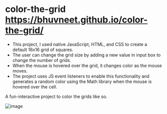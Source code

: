 # color-the-grid https://bhuvneet.github.io/color-the-grid/
- This project, I used native JavaScript, HTML, and CSS to create a default 16x16 grid of squares.
- The user can change the grid size by adding a new value in input box to change the number of grids. 
- When the mouse is hovered over the grid, it changes color as the mouse moves.
- The project uses JS event listeners to enable this functionality and generates a random color using the Math library when the mouse is hovered over the cell.

A fun-interactive project to color the grids like so.

![image](https://github.com/bhuvneet/color-the-grid/assets/78770635/fcc4119b-7acf-4aad-a5b2-308f12143375)
